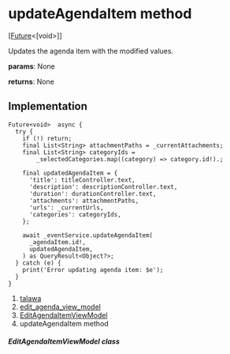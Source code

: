 
<div>

# updateAgendaItem method

</div>


[[Future](https://api.flutter.dev/flutter/dart-core/Future-class.html)\<[void\>]]




Updates the agenda item with the modified values.

**params**: None

**returns**: None



## Implementation

``` language-dart
Future<void>  async {
  try {
    if (!) return;
    final List<String> attachmentPaths = _currentAttachments;
    final List<String> categoryIds =
        _selectedCategories.map((category) => category.id!).;

    final updatedAgendaItem = {
      'title': titleController.text,
      'description': descriptionController.text,
      'duration': durationController.text,
      'attachments': attachmentPaths,
      'urls': _currentUrls,
      'categories': categoryIds,
    };

    await _eventService.updateAgendaItem(
      _agendaItem.id!,
      updatedAgendaItem,
    ) as QueryResult<Object?>;
  } catch (e) {
    print('Error updating agenda item: $e');
  }
}
```







1.  [talawa](../../index.md)
2.  [edit_agenda_view_model](../../view_model_after_auth_view_models_event_view_models_edit_agenda_view_model/)
3.  [EditAgendaItemViewModel](../../view_model_after_auth_view_models_event_view_models_edit_agenda_view_model/EditAgendaItemViewModel-class.md)
4.  updateAgendaItem method

##### EditAgendaItemViewModel class







